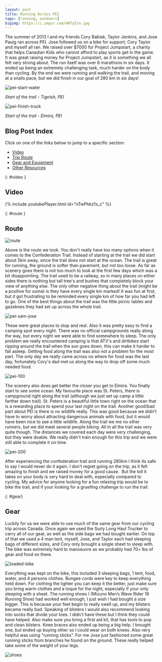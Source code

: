 ```yaml
---
layout: post
title: Running Across PEI
tags: [running, outdoors]
bigimg: https://i.imgur.com/H07yZro.jpg
---
```


The summer of 2013 I and my friends Cory Babiak, Taylor Jenkins, and Jose Pauig ran across PEI. Jose followed us on a bike for support; Cory Taylor and myself all ran. We raised over $7000 for Project Jumpstart, a charity that helps Canadian Kids who cannot afford to play sports get in the game. It was great raising money for Project Jumpstart, as it is something we all felt very strong about. The run itself was over 6 marathons in six days. It ended up being an extremely challenging task, much harder on the body than cycling. By the end we were running and walking the trail, and moving at a snails pace, but we did finish in our goal of 280 km in six days!

![pei-start-water](https://i.imgur.com/4UPms8m.png)

*Start of the trail - Tignish, PEI*

![pei-finish-truck](https://i.imgur.com/HiZ9VTH.jpg)

*Start of the trail - Elmira, PEI*


## Blog Post Index

Click on one of the links below to jump to a specific section:

- [Video](#video)
- [Trip Route](#route)
- [Gear and Equipment](#gear)
- [Other Resources](#-resources)

{: #video }
## Video
{% include youtubePlayer.html id="nTwPhkz1x_c" %}


{: #route }
## Route

![route](https://i.imgur.com/ktUMIvJ.png)

Above is the route we took. You don't really have too many options when it comes to the Confederation Trail. Instead of starting at the trail we did start about 5km away, since the trail does not start at the ocean. The trail is great for running, the ground is softer than pavement, but not too loose. As far as scenery goes there is not too much to look at the first few days which was a bit disappointing. The trail used to be a railway, so in many places on either sides there is nothing but tall tree's and bushes that completely block your view of anything else. The only other negative thing about the trail (might be a positive for some) is they have every single km marked! It was fun at first, but it got frustrating to be reminded every single km of how far you had left to go. One of the best things about the trail was the little picnic tables and gazeboes they had set up across the whole trail.

![pei-sam-jose](https://i.imgur.com/qUfo5yg.jpg)

These were great places to stop and rest. Also it was pretty easy to find a camping spot every night. There was no official campgrounds really along the way, but every night we were able to find somewhere to sleep. The only problem we really encountered camping is that ATV's and dirtbikes start ripping around the trail when the sun goes down, this can make it harder to fall asleep. Getting food along the trail was also not a problem for the most part. The only day we really came across no where for food was the last day, fortunately Cory's dad met us along the way to drop off some much needed food. 

![pei-100](https://i.imgur.com/fRuhM0N.jpg)

The scenery also does get better the closer you get to Elmira. You finally start to see some ocean. My favourite place was St. Peters, there is campground right along the trail (although we just set up camp a little farther down trail). St. Peters is a beautiful little town right on the ocean that is a rewarding place to spend your last night on the trail. Another good/bad part about PEI is there is no wildlife really. This was good because we didn't have to worry about attracting dangerous animals with food, but it would have been nice to see a little wildlife. Along the trail we me no other runners, but we did meet several people biking. All in all the trail was very quite though. The distances we covered each day were very challenging, but they were doable. We really didn't train enough for this trip and we were still able to complete it on time.

![pei-200](https://i.imgur.com/415URdC.jpg)

After experiencing the confederation trail and running 280km I think its safe to say I would never do it again. I don't regret going on the trip, as it felt amazing to finish and we raised money for a good cause.  But the toll it takes on your body is very hard to deal with, especially compared to cycling. My advice for anyone looking for a fun relaxing trip would be to bike the trail, and if your looking for a gruelling challenge to run the trail.

{: #gear}
## Gear

Luckily for us we were able to use much of the same gear from our cycling trip across Canada. Once again we used the Surly Long Haul Trucker to carry all of our gear, as well as the side bags we had bought earlier. On top of that we used a 4 man tent, myself, Jose, and Taylor each had sleeping bags of different sizes, and Cory only brought a single sheet to sleep with. The bike was extremely hard to manoeuvre as we probably had 70+ lbs of gear and food on there. 

![loaded-bike](https://i.imgur.com/Je4xjsa.jpg)

Everything was kept on the bike, this included 3 sleeping bags, 1 tent, food, water, and 4 persons clothes. Bungee cords were key to keep everything held down. For clothing the lighter you can keep it the better, just make sure you bring warm clothes and a toque for the night, especially if your only sleeping with a sheet. The running shoes I (Mizuno Men’s Wave Rider 16 Running Shoe) had worked well enough, I just wish I had bought a size bigger. This is because your feet begin to really swell up, and my blisters became really bad. Speaking of blisters I would also recommend looking into socks that divide your toes. I didn't have these but I think they could have helped. Also make sure you bring a first aid kit, that has tools to pop and clean blisters. Knee braces also ended up being a big help. I brought one, but ended up buying other so I could wear on both knees. Also very helpful was using "running sticks". For me Jose just fashioned some great running sticks from branches he found on the ground. These really helped take some of the weight of your legs.

![shoes](https://i.imgur.com/30FRB9I.jpg)